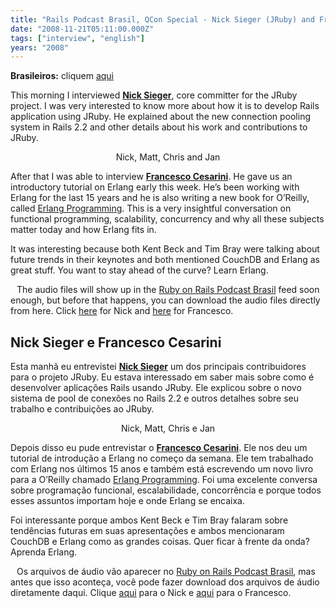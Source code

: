 ```yaml
---
title: "Rails Podcast Brasil, QCon Special - Nick Sieger (JRuby) and Francesco Cesarini (Erlang)"
date: "2008-11-21T05:11:00.000Z"
tags: ["interview", "english"]
years: "2008"
---
```


<p></p>
<p><strong>Brasileiros:</strong> cliquem <a href="/2008/11/21/rails-podcast-brasil-qcon-special-nick-sieger-jruby-and-francesco-cesarini-erlang#nick_francesco_interviews">aqui</a></p>
<p>This morning I interviewed <a href="http://blog.nicksieger.com/"><strong>Nick Sieger</strong></a>, core committer for the JRuby project. I was very interested to know more about how it is to develop Rails application using JRuby. He explained about the new connection pooling system in Rails 2.2 and other details about his work and contributions to JRuby.</p>
<p style="text-align: center"><img src="http://s3.amazonaws.com/akitaonrails/assets/2008/11/20/IMG_0093.JPG" srcset="http://s3.amazonaws.com/akitaonrails/assets/2008/11/20/IMG_0093.JPG 2x" alt=""><br>Nick, Matt, Chris and Jan</p>
<p>After that I was able to interview <a href="http://www.erlang-consulting.com/"><strong>Francesco Cesarini</strong></a>. He gave us an introductory tutorial on Erlang early this week. He’s been working with Erlang for the last 15 years and he is also writing a new book for O’Reilly, called <a href="http://www.amazon.com/dp/0596518188">Erlang Programming</a>. This is a very insightful conversation on functional programming, scalability, concurrency and why all these subjects matter today and how Erlang fits in.</p>
<p>It was interesting because both Kent Beck and Tim Bray were talking about future trends in their keynotes and both mentioned CouchDB and Erlang as great stuff. You want to stay ahead of the curve? Learn Erlang.</p>
<div style="float: left; margin: 5px"><img src="http://s3.amazonaws.com/akitaonrails/assets/2008/11/19/podcast-icon-180x180.jpg" srcset="http://s3.amazonaws.com/akitaonrails/assets/2008/11/19/podcast-icon-180x180.jpg 2x" alt=""></div>
<p>The audio files will show up in the <a href="http://podcast.rubyonrails.pro.br/">Ruby on Rails Podcast Brasil</a> feed soon enough, but before that happens, you can download the audio files directly from here. Click <a href="/files/nick_sieger.mp3">here</a> for Nick and <a href="/files/francesco_cesarini.mp3">here</a> for Francesco.</p>
<p></p>
<p></p>
<p><a name="nick_francesco_interviews"></a></p>
<h2>Nick Sieger e Francesco Cesarini</h2>
<p>Esta manhã eu entrevistei <a href="https://blog.nicksieger.com/"><strong>Nick Sieger</strong></a> um dos principais contribuidores para o projeto JRuby. Eu estava interessado em saber mais sobre como é desenvolver aplicações Rails usando JRuby. Ele explicou sobre o novo sistema de pool de conexões no Rails 2.2 e outros detalhes sobre seu trabalho e contribuições ao JRuby.</p>
<p style="text-align: center"><img src="https://s3.amazonaws.com/akitaonrails/assets/2008/11/20/IMG_0093.JPG" srcset="https://s3.amazonaws.com/akitaonrails/assets/2008/11/20/IMG_0093.JPG 2x" alt=""><br>Nick, Matt, Chris e Jan</p>
<p>Depois disso eu pude entrevistar o <a href="https://www.erlang-consulting.com/"><strong>Francesco Cesarini</strong></a>. Ele nos deu um tutorial de introdução a Erlang no começo da semana. Ele tem trabalhado com Erlang nos últimos 15 anos e também está escrevendo um novo livro para a O’Reilly chamado <a href="https://www.amazon.com/dp/0596518188">Erlang Programming</a>. Foi uma excelente conversa sobre programação funcional, escalabilidade, concorrência e porque todos esses assuntos importam hoje e onde Erlang se encaixa.</p>
<p>Foi interessante porque ambos Kent Beck e Tim Bray falaram sobre tendências futuras em suas apresentações e ambos mencionaram CouchDB e Erlang como as grandes coisas. Quer ficar à frente da onda? Aprenda Erlang.</p>
<div style="float: left; margin: 5px"><img src="https://s3.amazonaws.com/akitaonrails/assets/2008/11/19/podcast-icon-180x180.jpg" srcset="https://s3.amazonaws.com/akitaonrails/assets/2008/11/19/podcast-icon-180x180.jpg 2x" alt=""></div>
<p>Os arquivos de áudio vão aparecer no <a href="https://podcast.rubyonrails.pro.br/">Ruby on Rails Podcast Brasil</a>, mas antes que isso aconteça, você pode fazer download dos arquivos de áudio diretamente daqui. Clique <a href="/files/nick_sieger.mp3">aqui</a> para o Nick e <a href="/files/francesco_cesarini.mp3">aqui</a> para o Francesco.</p>
<p></p>
